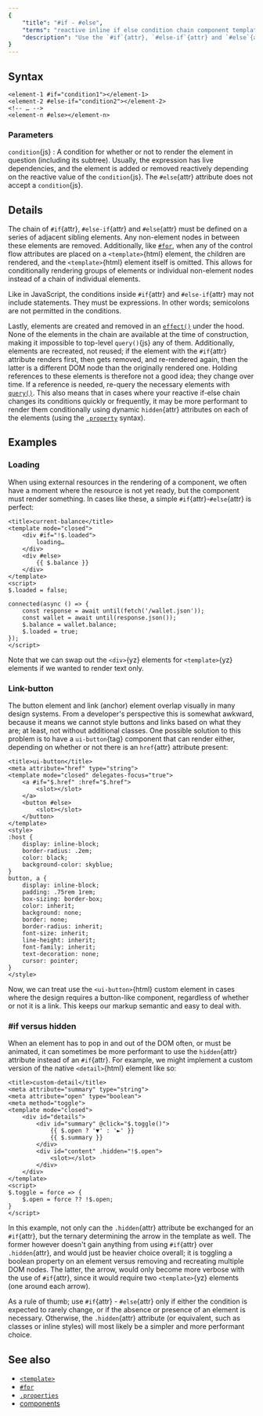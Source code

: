 ```yaml
---
{
	"title": "#if - #else",
	"terms": "reactive inline if else condition chain component template dynamic",
	"description": "Use the `#if`{attr}, `#else-if`{attr} and `#else`{attr} attributes to conditionally render elements based on a series of conditions, right from inside the `<template>`{html}."
}
---
```


## Syntax

```yz
<element-1 #if="condition1"></element-1>
<element-2 #else-if="condition2"></element-2>
<!-- … -->
<element-n #else></element-n>
```

### Parameters

`condition`{js}
: A condition for whether or not to render the element in question (including its subtree). Usually, the expression has live dependencies, and the element is added or removed reactively depending on the reactive value of the `condition`{js}. The `#else`{attr} attribute does not accept a `condition`{js}.

## Details

The chain of `#if`{attr}, `#else-if`{attr} and `#else`{attr} must be defined on a series of adjacent sibling elements. Any non-element nodes in between these elements are removed. Additionally, like [`#for`](/docs/components/template/for-of/), when any of the control flow attributes are placed on a `<template>`{html} element, the children are rendered, and the `<template>`{html} element itself is omitted. This allows for conditionally rendering groups of elements or individual non-element nodes instead of a chain of individual elements.

Like in JavaScript, the conditions inside `#if`{attr} and `#else-if`{attr} may not include statements. They must be expressions. In other words; semicolons are not permitted in the conditions.

Lastly, elements are created and removed in an [`effect()`](/docs/effect/) under the hood. None of the elements in the chain are available at the time of construction, making it impossible to top-level `query()`{js} any of them. Additionally, elements are recreated, not reused; if the element with the `#if`{attr} attribute renders first, then gets removed, and re-rendered again, then the latter is a different DOM node than the originally rendered one. Holding references to these elements is therefore not a good idea; they change over time. If a reference is needed, re-query the necessary elements with [`query()`](/docs/components/query/). This also means that in cases where your reactive if-else chain changes its conditions quickly or frequently, it may be more performant to render them conditionally using dynamic `hidden`{attr} attributes on each of the elements (using the [`.property`](/docs/components/template/properties/) syntax).

## Examples

### Loading

When using external resources in the rendering of a component, we often have a moment where the resource is not yet ready, but the component must render something. In cases like these, a simple `#if`{attr}-`#else`{attr} is perfect:

```yz
<title>current-balance</title>
<template mode="closed">
	<div #if="!$.loaded">
		loading…
	</div>
	<div #else>
		{{ $.balance }}
	</div>
</template>
<script>
$.loaded = false;

connected(async () => {
	const response = await until(fetch('/wallet.json'));
	const wallet = await until(response.json());
	$.balance = wallet.balance;
	$.loaded = true;
});
</script>
```

Note that we can swap out the `<div>`{yz} elements for `<template>`{yz} elements if we wanted to render text only.

### Link-button

The button element and link (anchor) element overlap visually in many design systems. From a developer's perspective this is somewhat awkward, because it means we cannot style buttons and links based on what they are; at least, not without additional classes. One possible solution to this problem is to have a `ui-button`{tag} component that can render either, depending on whether or not there is an `href`{attr} attribute present:

```yz
<title>ui-button</title>
<meta attribute="href" type="string">
<template mode="closed" delegates-focus="true">
	<a #if="$.href" :href="$.href">
		<slot></slot>
	</a>
	<button #else>
		<slot></slot>
	</button>
</template>
<style>
:host {
	display: inline-block;
	border-radius: .2em;
	color: black;
	background-color: skyblue;
}
button, a {
	display: inline-block;
	padding: .75rem 1rem;
	box-sizing: border-box;
	color: inherit;
	background: none;
	border: none;
	border-radius: inherit;
	font-size: inherit;
	line-height: inherit;
	font-family: inherit;
	text-decoration: none;
	cursor: pointer;
}
</style>
```

Now, we can treat use the `<ui-button>`{html} custom element in cases where the design requires a button-like component, regardless of whether or not it is a link. This keeps our markup semantic and easy to deal with.

### #if versus hidden

When an element has to pop in and out of the DOM often, or must be animated, it can sometimes be more performant to use the `hidden`{attr} attribute instead of an `#if`{attr}. For example, we might implement a custom version of the native `<detail>`{html} element like so:

```yz
<title>custom-detail</title>
<meta attribute="summary" type="string">
<meta attribute="open" type="boolean">
<meta method="toggle">
<template mode="closed">
	<div id="details">
		<div id="summary" @click="$.toggle()">
			{{ $.open ? '▼' : '►' }}
			{{ $.summary }}
		</div>
		<div id="content" .hidden="!$.open">
			<slot></slot>
		</div>
	</div>
</template>
<script>
$.toggle = force => {
	$.open = force ?? !$.open;
}
</script>
```

In this example, not only can the `.hidden`{attr} attribute be exchanged for an `#if`{attr}, but the ternary determining the arrow in the template as well. The former however doesn't gain anything from using `#if`{attr} over `.hidden`{attr}, and would just be heavier choice overall; it is toggling a boolean property on an element versus removing and recreating multiple DOM nodes. The latter, the arrow, would only become more verbose with the use of `#if`{attr}, since it would require two `<template>`{yz} elements (one around each arrow).

As a rule of thumb; use `#if`{attr} - `#else`{attr} only if either the condition is expected to rarely change, or if the absence or presence of an element is necessary. Otherwise, the `.hidden`{attr} attribute (or equivalent, such as classes or inline styles) will most likely be a simpler and more performant choice.

## See also

- [`<template>`](/docs/components/template/for-of/)
- [`#for`](/docs/components/template/for-of/)
- [`.properties`](/docs/components/template/properties/)
- [components](/docs/components/)
